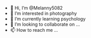 - 👋 Hi, I’m @Melanny5082
- 👀 I’m interested in photography 
- 🌱 I’m currently learning psychology 
- 💞️ I’m looking to collaborate on ...
- 📫 How to reach me ...

<!---
Melanny5082/Melanny5082 is a ✨ special ✨ repository because its `README.md` (this file) appears on your GitHub profile.
You can click the Preview link to take a look at your changes.
--->
